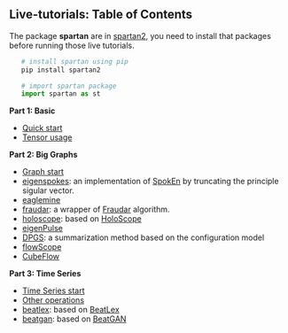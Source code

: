 ## Live-tutorials: Table of Contents

The package **spartan** are in [spartan2](https://github.com/BGT-M/spartan2), you need to install that packages before running those live tutorials.
```bash
   # install spartan using pip
   pip install spartan2
```
```python
   # import spartan package
   import spartan as st
```
**Part 1: Basic**
* [Quick start](https://github.com/BGT-M/spartan2-tutorials/blob/master/quick_start.ipynb)
* [Tensor usage](https://github.com/BGT-M/spartan2-tutorials/blob/master/tensor_usage.ipynb)

**Part 2: Big Graphs**
* [Graph start](https://github.com/BGT-M/spartan2-tutorials/blob/master/graph_start.ipynb)
* [eigenspokes](https://github.com/BGT-M/spartan2-tutorials/blob/master/EigenSpokes.ipynb): an implementation of [SpokEn](http://www.cs.cmu.edu/~christos/PUBLICATIONS/pakdd10-eigenspokes.pdf) by truncating the principle sigular vector.
* [eaglemine](https://github.com/BGT-M/spartan2-tutorials/blob/master/EagleMine.ipynb)
* [fraudar](https://github.com/BGT-M/spartan2-tutorials/blob/master/Fraudar_demo.ipynb): a wrapper of [Fraudar](https://bhooi.github.io/projects/fraudar/index.html) algorithm.
* [holoscope](https://github.com/BGT-M/spartan2-tutorials/blob/master/Holoscope.ipynb): based on [HoloScope](https://shenghua-liu.github.io/papers/cikm2017-holoscope.pdf)
* [eigenPulse](https://github.com/BGT-M/spartan2-tutorials/blob/master/EigenPulse.ipynb)
* [DPGS](https://github.com/BGT-M/spartan2-tutorials/blob/master/DPGS.ipynb): a summarization method based on the configuration model
* [flowScope](https://github.com/BGT-M/spartan2-tutorials/blob/master/FlowScope.ipynb)
* [CubeFlow](https://github.com/BGT-M/spartan2-tutorials/blob/master/CubeFlow.ipynb)


**Part 3: Time Series**
* [Time Series start](https://github.com/BGT-M/spartan2-tutorials/blob/master/timeseries_start.ipynb)
* [Other operations](https://github.com/BGT-M/spartan2-tutorials/blob/master/Log2Timeseries.ipynb)
* [beatlex](https://github.com/BGT-M/spartan2-tutorials/blob/master/Beatlex.ipynb): based on [BeatLex](https://shenghua-liu.github.io/papers/pkdd2017-beatlex.pdf)
* [beatgan](https://github.com/BGT-M/spartan2-tutorials/blob/master/BeatGAN.ipynb): based on [BeatGAN](https://www.ijcai.org/Proceedings/2019/0616.pdf)
